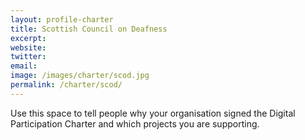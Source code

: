 ```yaml
---
layout: profile-charter
title: Scottish Council on Deafness
excerpt: 
website: 
twitter: 
email: 
image: /images/charter/scod.jpg
permalink: /charter/scod/
---
```


Use this space to tell people why your organisation signed the Digital Participation Charter and which projects you are supporting.